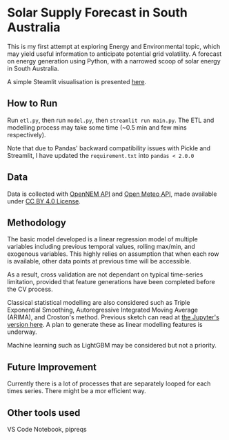 # Solar Supply Forecast in South Australia

This is my first attempt at exploring Energy and Environmental topic, which may yield useful information to anticipate potential grid volatility. A forecast on energy generation using Python, with a narrowed scoop of solar energy in South Australia.

A simple Steamlit visualisation is presented [here](https://shuuheialb-solar-supply-forecast-script-model-cakycc.streamlit.app/).

## How to Run

Run `etl.py`, then run `model.py`, then `streamlit run main.py`. The ETL and modelling process may take some time (~0.5 min and few mins respectively).

Note that due to Pandas' backward compatibility issues with Pickle and Streamlit, I have updated the `requirement.txt` into `pandas < 2.0.0`

## Data

Data is collected with [OpenNEM API](https://opennem.org.au/) and [Open Meteo API](https://open-meteo.com/), made available under [CC BY 4.0 License](https://creativecommons.org/licenses/by/4.0/).

## Methodology

The basic model developed is a linear regression model of multiple variables including previous temporal values, rolling max/min, and exogenous variables. This highly relies on assumption that when each row is available, other data points at previous time will be accessible.

As a result, cross validation are not dependant on typical time-series limitation, provided that feature generations have been completed before the CV process.

Classical statistical modelling are also considered such as Triple Exponential Smoothing, Autoregressive Integrated Moving Average (ARIMA), and Croston's method. Previous sketch can read at [the Jupyter's version here](https://nbviewer.org/github/ShuuheiAlb/solar-supply-forecast/blob/main/tmp/nb.ipynb). A plan to generate these as linear modelling features is underway.

Machine learning such as LightGBM may be considered but not a priority.

## Future Improvement

Currently there is a lot of processes that are separately looped for each times series. There might be a mor efficient way.

## Other tools used

VS Code Notebook, pipreqs
